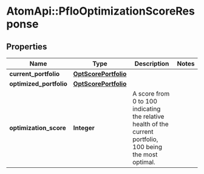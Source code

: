 # AtomApi::PfloOptimizationScoreResponse

## Properties
Name | Type | Description | Notes
------------ | ------------- | ------------- | -------------
**current_portfolio** | [**OptScorePortfolio**](OptScorePortfolio.md) |  | 
**optimized_portfolio** | [**OptScorePortfolio**](OptScorePortfolio.md) |  | 
**optimization_score** | **Integer** | A score from 0 to 100 indicating the relative health of the current portfolio, 100 being the most optimal. | 


